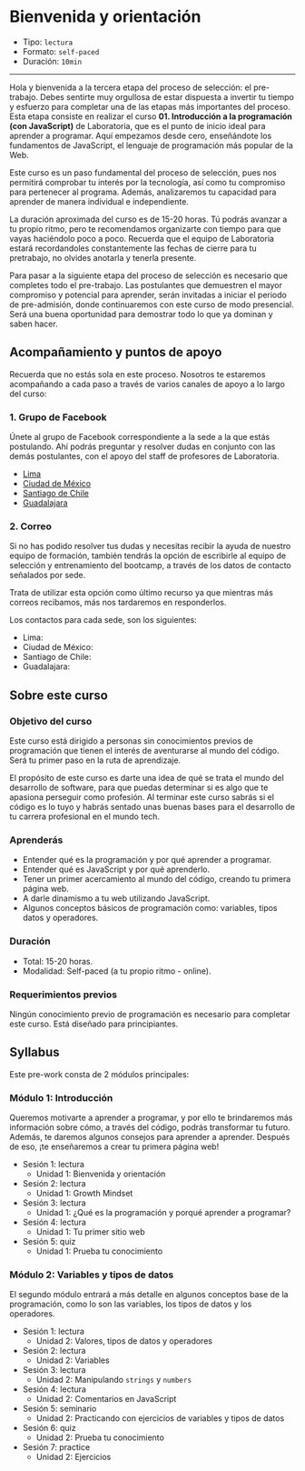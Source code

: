 # Bienvenida y orientación

* Tipo: `lectura`
* Formato: `self-paced`
* Duración: `10min`

***

Hola y bienvenida a la tercera etapa del proceso de selección: el pre-trabajo.
Debes sentirte muy orgullosa de estar dispuesta a invertir tu tiempo y esfuerzo
para completar una de las etapas más importantes del proceso. Esta etapa
consiste en realizar el curso **01. Introducción a la programación (con
JavaScript)** de Laboratoria, que es el punto de inicio ideal para aprender a
programar. Aquí empezamos desde cero, enseñándote los fundamentos de JavaScript,
el lenguaje de programación más popular de la Web.

Este curso es un paso fundamental del proceso de selección, pues nos permitirá
comprobar tu interés por la tecnología, así como tu compromiso para pertenecer
al programa. Además, analizaremos tu capacidad para aprender de manera
individual e independiente.

La duración aproximada del curso es de 15-20 horas. Tú podrás avanzar a tu
propio ritmo, pero te recomendamos organizarte con tiempo para que vayas
haciéndolo poco a poco. Recuerda que el equipo de Laboratoria estará
recordandoles constantemente las fechas de cierre para tu pretrabajo,
no olvides anotarla y tenerla presente.

Para pasar a la siguiente etapa del proceso de selección es necesario que
completes todo el pre-trabajo. Las postulantes que demuestren el mayor
compromiso y potencial para aprender, serán invitadas a iniciar el periodo de
pre-admisión, donde continuaremos con este curso de modo presencial. Será una
buena oportunidad para demostrar todo lo que ya dominan y saben hacer.

## Acompañamiento y puntos de apoyo

Recuerda que no estás sola en este proceso. Nosotros te estaremos acompañando a
cada paso a través de varios canales de apoyo a lo largo del curso:

<!--
## Descargar y cuentas

Para completar este curso, necesitarás descargar y crear cuentas de algunos
servicios web. Antes de empezar, es necesario que:

1. Tengas una cuenta de Google (Gmail). Si no tienes, puedes crea una aquí:
   https://accounts.google.com/SignUp?hl=es
2. Tengas el navegador web Google Chrome. Si no lo tienes, puedes descargarlo
   aquí: https://www.google.com/chrome/browser/desktop/index.html
3. Crea una cuenta en Replit (un salón de clases virtual para aprender código):
   https://repl.it/signup
4. Crea una cuenta en GitHub (una plataforma de trabajo colaborativo para
   programadores): https://github.com/join
5. Descarga Atom (un editor de texto): https://atom.io/

Video de Michelle explicando las descargas:

[![IMAGE ALT TEXT HERE](https://img.youtube.com/vi/TePHiOKb72k/0.jpg)]
(https://www.youtube.com/watch?v=TePHiOKb72k)
-->

### 1. Grupo de Facebook

Únete al grupo de Facebook correspondiente a la sede a la que estás postulando.
Ahí podrás preguntar y resolver dudas en conjunto con las demás postulantes, con
el apoyo del staff de profesores de Laboratoria.

* [Lima](https://facebook.com/groups/LaboratoriaLima20172/)
* [Ciudad de México](https://facebook.com/groups/LaboratoriaMX20172/)
* [Santiago de Chile](https://facebook.com/groups/LaboratoriaCHILE20172/)
* [Guadalajara](https://www.facebook.com/groups/LaboratoriaGDL20171/)

<!-- ### 2. Horas de consulta

Cada sede de Laboratoria tiene horarios de consulta para que puedas visitarnos y
recibir la ayuda de nuestro staff de profesores. Si no puedes asistir, no te
preocupes, vamos a transmitir estas sesiones por Facebook Live para que puedas
verlas en línea. Luego también subiremos los videos a los grupos para que puedas
volver a verlos cuantas veces necesites.

Las horas de consulta por sede son las siguientes:

* Lima:
  - Lunes 24 de julio de 6pm a 8pm, Av. José Pardo 601, oficina 1104, Miraflores.
  - Lunes 31 de julio de 6pm a 8pm, Av. Benavides 1180, piso 7, Miraflores.
* México. Avenida Insurgentes Sur # 253, Piso 2. Colonia Roma:
  - Lunes 24 de julio de 5pm a 7pm.
  - Miércoles 26 de julio de 5pm a 7pm.
* Santiago de Chile. Puma 1180, Recoleta, Santiago de Chile:
  - Jueves 20 de julio de 4pm a 6pm.
  - Jueves 27 de julio de 4pm a 6pm.
  - Martes 1 de agosto de 4pm a 6pm.
* Guadalajara. Av. Adolfo López Mateos Sur 2077, Jardines de Plaza del Sol, Guadalajara, Jal.  -->

### 2. Correo

Si no has podido resolver tus dudas y necesitas  recibir la ayuda de nuestro
equipo de formación,
también tendrás la opción de escribirle al equipo de selección y entrenamiento 
del bootcamp, a través de los datos de contacto señalados por sede.

Trata de utilizar esta opción como
último recurso ya que mientras más correos recibamos, más nos tardaremos en
responderlos.

Los contactos para cada sede, son los siguientes:

* Lima:
  <!-- - Michelle Seguil, michelle@laboratoria.la
  - Arabela Rojas, arabela@laboratoria.la -->
* Ciudad de México:
  <!-- - Jonathan Parra: jonathan@laboratoria.la
  - Karla Nava: karla.n@laboratoria.la
  - Amalia Rivera: amalia@laboratoria.la
  - Silvana Suárez: silvana@laboratoria.la
  - Emmanuel Orozco: emmanuel@laboratoria.la -->
* Santiago de Chile:
  <!-- - Allison Guzmán: allison@laboratoria.la
  - Belén Recabal: belen@laboratoria.la
  - Alexandra Neira: alexandra@laboratoria.la
  - Nadia Tapia: nadia@laboratoria.la
  - Marcia Millanao: marcia@laboratoria.la -->
* Guadalajara:
  <!-- - Ameli C. Gavante: ameli@laboratoria.la
  - Yesenia Escárcega: yesenia@laboratoria.la -->
<!--
## Fechas importantes

Si estás tomando este curso como parte del proceso de admisión a Laboratoria,
las fechas importantes son ....

## Expectativas

Nuestra expectativa con este curso es...
-->

## Sobre este curso

### Objetivo del curso

Este curso está dirigido a personas sin conocimientos previos de programación
que tienen el interés de aventurarse al mundo del código. Será tu primer paso en
la ruta de aprendizaje.

El propósito de este curso es darte una idea de qué se trata el mundo del
desarrollo de software, para que puedas determinar si es algo que te apasiona
perseguir como profesión. Al terminar este curso sabrás si el código es lo tuyo
y habrás sentado unas buenas bases para el desarrollo de tu carrera profesional
en el mundo tech.

### Aprenderás

* Entender qué es la programación y por qué aprender a programar.
* Entender qué es JavaScript y por qué aprenderlo.
* Tener un primer acercamiento al mundo del código, creando tu primera página
  web.
* A darle dinamismo a tu web utilizando JavaScript.
* Algunos conceptos básicos de programación como: variables, tipos datos y
  operadores.

### Duración

* Total: 15-20 horas.
* Modalidad: Self-paced (a tu propio ritmo - online).

### Requerimientos previos

Ningún conocimiento previo de programación es necesario para completar este
curso. Está diseñado para principiantes.

## Syllabus

Este pre-work consta de 2 módulos principales:

### Módulo 1: Introducción

Queremos motivarte a aprender a programar, y por ello te brindaremos más
información sobre cómo, a través del código, podrás transformar tu futuro.
Además, te daremos algunos consejos para aprender a aprender. Después de eso,
¡te enseñaremos a crear tu primera página web!

* Sesión 1: lectura
  - Unidad 1: Bienvenida y orientación
* Sesión 2: lectura
  - Unidad 1: Growth Mindset
* Sesión 3: lectura
  - Unidad 1: ¿Qué es la programación y porqué aprender a programar?
* Sesión 4: lectura
  - Unidad 1: Tu primer sitio web
* Sesión 5: quiz
  - Unidad 1: Prueba tu conocimiento

### Módulo 2: Variables y tipos de datos

El segundo módulo entrará a más detalle en algunos conceptos base de la
programación, como lo son las variables, los tipos de datos y los operadores.

* Sesión 1: lectura
  - Unidad 2: Valores, tipos de datos y operadores
* Sesión 2: lectura
  - Unidad 2: Variables
* Sesión 3: lectura
  - Unidad 2: Manipulando `strings` y `numbers`
* Sesión 4: lectura
  - Unidad 2: Comentarios en JavaScript
* Sesión 5: seminario
  - Unidad 2: Practicando con ejercicios de variables y tipos de datos
* Sesión 6: quiz
  - Unidad 2: Prueba tu conocimiento
* Sesión 7: practice
  - Unidad 2: Ejercicios
